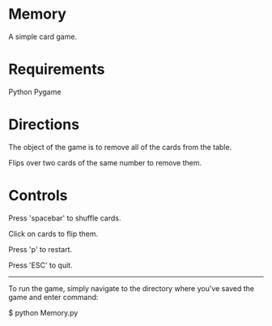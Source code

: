 Memory
======

A simple card game.


Requirements
=====
Python
Pygame


Directions
======

The object of the game is to remove all of the cards from the table.

Flips over two cards of the same number to remove them.


Controls
======

Press 'spacebar' to shuffle cards.

Click on cards to flip them.

Press 'p' to restart.

Press 'ESC' to quit.


------------------------

To run the game, simply navigate to the directory where you've saved
the game and enter command:

$ python Memory.py
